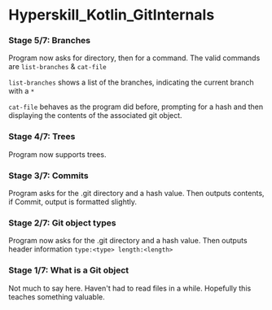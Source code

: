 # Hyperskill_Kotlin_GitInternals

### Stage 5/7: Branches

Program now asks for directory, then for a command.
The valid commands are `list-branches` & `cat-file`


`list-branches` shows a list of the branches, indicating the current branch with a `*`

`cat-file` behaves as the program did before, prompting for a hash and then displaying the contents of the associated git object.

### Stage 4/7: Trees

Program now supports trees.

### Stage 3/7: Commits

Program asks for the .git directory and a hash value.
Then outputs contents, if Commit, output is formatted slightly.

### Stage 2/7: Git object types

Program now asks for the .git directory and a hash value.
Then outputs header information `type:<type> length:<length>`

### Stage 1/7: What is a Git object

Not much to say here. Haven't had to read files in a while. Hopefully this teaches something valuable.